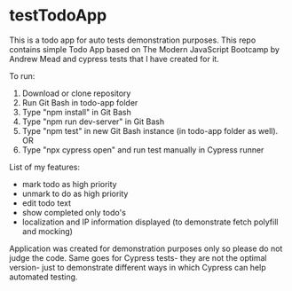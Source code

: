 # testTodoApp
This is a todo app for auto tests demonstration purposes.
This repo contains simple Todo App based on The Modern JavaScript Bootcamp by Andrew Mead and cypress tests that I have created for it. 

To run:
1. Download or clone repository
2. Run Git Bash in todo-app folder
3. Type "npm install" in Git Bash
4. Type "npm run dev-server" in Git Bash
5. Type "npm test" in new Git Bash instance (in todo-app folder as well).
OR
6. Type "npx cypress open" and run test manually in Cypress runner 

List of my features:
- mark todo as high priority
- unmark to do as high priority
- edit todo text
- show completed only todo's
- localization and IP information displayed (to demonstrate fetch polyfill and mocking)

Application was created for demonstration purposes only so please do not judge the code. 
Same goes for Cypress tests- they are not the optimal version- just to demonstrate different ways in which Cypress can help automated testing.
